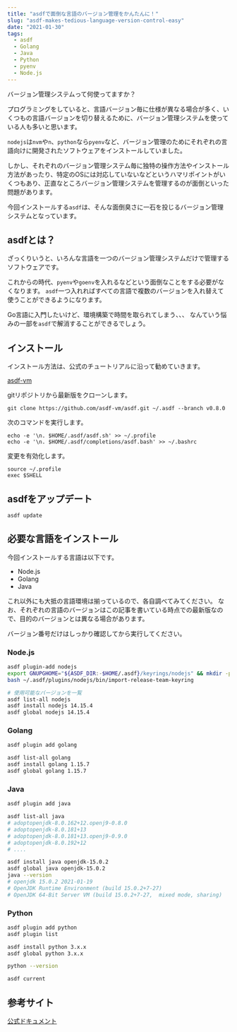 ```yaml
---
title: "asdfで面倒な言語のバージョン管理をかんたんに！"
slug: "asdf-makes-tedious-language-version-control-easy"
date: "2021-01-30"
tags:
  - asdf
  - Golang
  - Java
  - Python
  - pyenv
  - Node.js
---
```


バージョン管理システムって何使ってますか？

プログラミングをしていると、言語バージョン毎に仕様が異なる場合が多く、いくつもの言語バージョンを切り替えるために、バージョン管理システムを使っている人も多いと思います。

`nodejs`は`nvm`や`n`、`python`なら`pyenv`など、バージョン管理のためにそれぞれの言語向けに開発されたソフトウェアをインストールしていました。

しかし、それぞれのバージョン管理システム毎に独特の操作方法やインストール方法があったり、特定のOSには対応していないなどというハマリポイントがいくつもあり、正直なところバージョン管理システムを管理するのが面倒といった問題があります。

今回インストールする`asdf`は、そんな面倒臭さに一石を投じるバージョン管理システムとなっています。


## asdfとは？

ざっくりいうと、いろんな言語を一つのバージョン管理システムだけで管理するソフトウェアです。

これからの時代、`pyenv`や`goenv`を入れるなどという面倒なことをする必要がなくなります。
`asdf`一つ入れればすべての言語で複数のバージョンを入れ替えて使うことができるようになります。

Go言語に入門したいけど、環境構築で時間を取られてしまう、、、
なんていう悩みの一部を`asdf`で解消することができるでしょう。

## インストール

インストール方法は、公式のチュートリアルに沿って勧めていきます。

[asdf-vm](https://asdf-vm.com/#/core-manage-asdf)

gitリポジトリから最新版をクローンします。
```
git clone https://github.com/asdf-vm/asdf.git ~/.asdf --branch v0.8.0
```

次のコマンドを実行します。
```
echo -e '\n. $HOME/.asdf/asdf.sh' >> ~/.profile
echo -e '\n. $HOME/.asdf/completions/asdf.bash' >> ~/.bashrc
```

変更を有効化します。
```
source ~/.profile
exec $SHELL
```

## asdfをアップデート

```
asdf update
```

## 必要な言語をインストール

今回インストールする言語は以下です。

- Node.js
- Golang
- Java

これ以外にも大抵の言語環境は揃っているので、各自調べてみてください。
なお、それぞれの言語のバージョンはこの記事を書いている時点での最新版なので、目的のバージョンとは異なる場合があります。

バージョン番号だけはしっかり確認してから実行してください。

### Node.js

```sh
asdf plugin-add nodejs
export GNUPGHOME="${ASDF_DIR:-$HOME/.asdf}/keyrings/nodejs" && mkdir -p "$GNUPGHOME" && chmod 0700 "$GNUPGHOME"
bash ~/.asdf/plugins/nodejs/bin/import-release-team-keyring

# 使用可能なバージョンを一覧
asdf list-all nodejs
asdf install nodejs 14.15.4
asdf global nodejs 14.15.4
```

### Golang

```sh
asdf plugin add golang

asdf list-all golang
asdf install golang 1.15.7
asdf global golang 1.15.7
```

### Java

```sh
asdf plugin add java

asdf list-all java
# adoptopenjdk-8.0.162+12.openj9-0.8.0
# adoptopenjdk-8.0.181+13
# adoptopenjdk-8.0.181+13.openj9-0.9.0
# adoptopenjdk-8.0.192+12
# ....

asdf install java openjdk-15.0.2
asdf global java openjdk-15.0.2
java --version
# openjdk 15.0.2 2021-01-19
# OpenJDK Runtime Environment (build 15.0.2+7-27)
# OpenJDK 64-Bit Server VM (build 15.0.2+7-27,  mixed mode, sharing)
```

### Python

```sh
asdf plugin add python
asdf plugin list

asdf install python 3.x.x
asdf global python 3.x.x

python --version

asdf current

```

## 参考サイト

[公式ドキュメント](https://asdf-vm.com/#/core-manage-asdf)